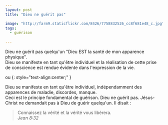 ```yaml
---
layout: post
title: "Dieu ne guérit pas"

image: "http://farm9.staticflickr.com/8426/7758832526_cc8f681e48_c.jpg"
tags: 
  - guérison
  
---
```


Dieu ne guérit pas quelqu'un "Dieu EST la santé de mon apparence physique".  
Dieu se manifeste en tant qu'être individuel et la réalisation de cette prise de conscience est rendue évidente dans l'expression de la vie.  

ou
{: style="text-align:center;" }  

Dieu se manifeste en tant qu'être individuel, indépendamment des apparences de maladie, discordes, manque.   
Ceci est le principe fondamental de guérison. Dieu ne guérit pas. Jésus-Christ ne demandait pas à Dieu de guérir quelqu'un. Il disait :

> Connaissez la vérité et la vérité vous libérera.  
<cite>Jean 8:32</cite>



